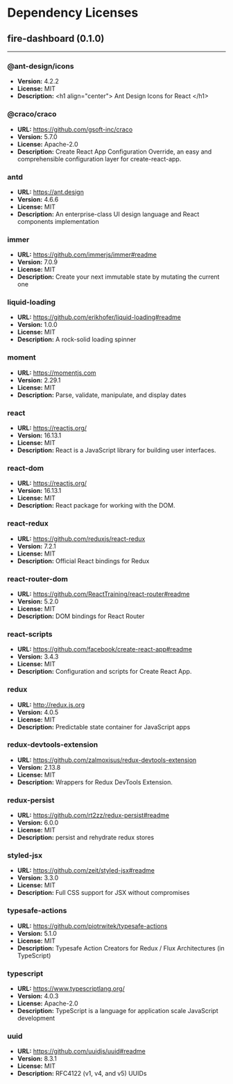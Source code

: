 # Dependency Licenses
## fire-dashboard (0.1.0)
-------------------

### @ant-design/icons
  * **Version:** 4.2.2
  * **License:** MIT
  * **Description:** &lt;h1 align=&quot;center&quot;&gt; Ant Design Icons for React &lt;/h1&gt;

### @craco/craco
  * **URL:** https://github.com/gsoft-inc/craco
  * **Version:** 5.7.0
  * **License:** Apache-2.0
  * **Description:** Create React App Configuration Override, an easy and comprehensible configuration layer for create-react-app.

### antd
  * **URL:** https://ant.design
  * **Version:** 4.6.6
  * **License:** MIT
  * **Description:** An enterprise-class UI design language and React components implementation

### immer
  * **URL:** https://github.com/immerjs/immer#readme
  * **Version:** 7.0.9
  * **License:** MIT
  * **Description:** Create your next immutable state by mutating the current one

### liquid-loading
  * **URL:** https://github.com/erikhofer/liquid-loading#readme
  * **Version:** 1.0.0
  * **License:** MIT
  * **Description:** A rock-solid loading spinner

### moment
  * **URL:** https://momentjs.com
  * **Version:** 2.29.1
  * **License:** MIT
  * **Description:** Parse, validate, manipulate, and display dates

### react
  * **URL:** https://reactjs.org/
  * **Version:** 16.13.1
  * **License:** MIT
  * **Description:** React is a JavaScript library for building user interfaces.

### react-dom
  * **URL:** https://reactjs.org/
  * **Version:** 16.13.1
  * **License:** MIT
  * **Description:** React package for working with the DOM.

### react-redux
  * **URL:** https://github.com/reduxjs/react-redux
  * **Version:** 7.2.1
  * **License:** MIT
  * **Description:** Official React bindings for Redux

### react-router-dom
  * **URL:** https://github.com/ReactTraining/react-router#readme
  * **Version:** 5.2.0
  * **License:** MIT
  * **Description:** DOM bindings for React Router

### react-scripts
  * **URL:** https://github.com/facebook/create-react-app#readme
  * **Version:** 3.4.3
  * **License:** MIT
  * **Description:** Configuration and scripts for Create React App.

### redux
  * **URL:** http://redux.js.org
  * **Version:** 4.0.5
  * **License:** MIT
  * **Description:** Predictable state container for JavaScript apps

### redux-devtools-extension
  * **URL:** https://github.com/zalmoxisus/redux-devtools-extension
  * **Version:** 2.13.8
  * **License:** MIT
  * **Description:** Wrappers for Redux DevTools Extension.

### redux-persist
  * **URL:** https://github.com/rt2zz/redux-persist#readme
  * **Version:** 6.0.0
  * **License:** MIT
  * **Description:** persist and rehydrate redux stores

### styled-jsx
  * **URL:** https://github.com/zeit/styled-jsx#readme
  * **Version:** 3.3.0
  * **License:** MIT
  * **Description:** Full CSS support for JSX without compromises

### typesafe-actions
  * **URL:** https://github.com/piotrwitek/typesafe-actions
  * **Version:** 5.1.0
  * **License:** MIT
  * **Description:** Typesafe Action Creators for Redux / Flux Architectures (in TypeScript)

### typescript
  * **URL:** https://www.typescriptlang.org/
  * **Version:** 4.0.3
  * **License:** Apache-2.0
  * **Description:** TypeScript is a language for application scale JavaScript development

### uuid
  * **URL:** https://github.com/uuidjs/uuid#readme
  * **Version:** 8.3.1
  * **License:** MIT
  * **Description:** RFC4122 (v1, v4, and v5) UUIDs

